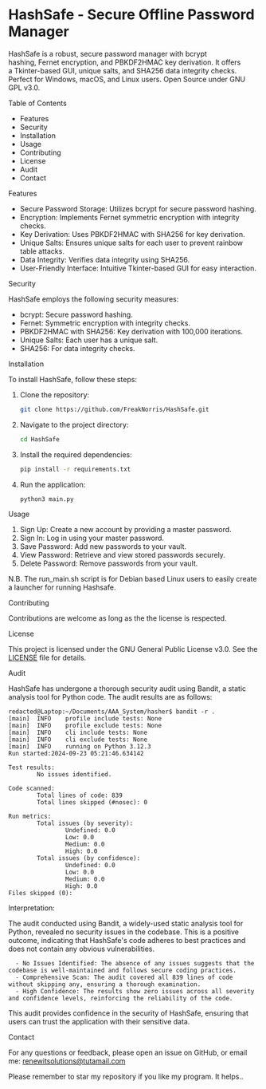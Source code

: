 # HashSafe - Secure Offline Password Manager
HashSafe is a robust, secure password manager with bcrypt hashing, Fernet encryption, and PBKDF2HMAC key derivation. It offers a Tkinter-based GUI, unique salts, and SHA256 data integrity checks. Perfect for Windows, macOS, and Linux users. Open Source under GNU GPL v3.0.

 Table of Contents

- Features
- Security
- Installation
- Usage
- Contributing
- License
- Audit
- Contact

 Features

- Secure Password Storage: Utilizes bcrypt for secure password hashing.
- Encryption: Implements Fernet symmetric encryption with integrity checks.
- Key Derivation: Uses PBKDF2HMAC with SHA256 for key derivation.
- Unique Salts: Ensures unique salts for each user to prevent rainbow table attacks.
- Data Integrity: Verifies data integrity using SHA256.
- User-Friendly Interface: Intuitive Tkinter-based GUI for easy interaction.

 Security

HashSafe employs the following security measures:

- bcrypt: Secure password hashing.
- Fernet: Symmetric encryption with integrity checks.
- PBKDF2HMAC with SHA256: Key derivation with 100,000 iterations.
- Unique Salts: Each user has a unique salt.
- SHA256: For data integrity checks.

 Installation

To install HashSafe, follow these steps:

1. Clone the repository:
   ```bash
   git clone https://github.com/FreakNorris/HashSafe.git
   ```

2. Navigate to the project directory:
   ```bash
   cd HashSafe
   ```

3. Install the required dependencies:
   ```bash
   pip install -r requirements.txt
   ```

4. Run the application:
   ```bash
   python3 main.py
   ```

 Usage

1. Sign Up: Create a new account by providing a master password.
2. Sign In: Log in using your master password.
3. Save Password: Add new passwords to your vault.
4. View Password: Retrieve and view stored passwords securely.
5. Delete Password: Remove passwords from your vault.

N.B. The run_main.sh script is for Debian based Linux users to easily create a launcher for running Hashsafe.

 Contributing

Contributions are welcome as long as the the license is respected. 

 License

This project is licensed under the GNU General Public License v3.0. See the [LICENSE](LICENSE) file for details.

 Audit

HashSafe has undergone a thorough security audit using Bandit, a static analysis tool for Python code. The audit results are as follows:

```
redacted@Laptop:~/Documents/AAA_System/hasher$ bandit -r .
[main]  INFO    profile include tests: None
[main]  INFO    profile exclude tests: None
[main]  INFO    cli include tests: None
[main]  INFO    cli exclude tests: None
[main]  INFO    running on Python 3.12.3
Run started:2024-09-23 05:21:46.634142

Test results:
        No issues identified.

Code scanned:
        Total lines of code: 839
        Total lines skipped (#nosec): 0

Run metrics:
        Total issues (by severity):
                Undefined: 0.0
                Low: 0.0
                Medium: 0.0
                High: 0.0
        Total issues (by confidence):
                Undefined: 0.0
                Low: 0.0
                Medium: 0.0
                High: 0.0
Files skipped (0):
```
Interpretation:

The audit conducted using Bandit, a widely-used static analysis tool for Python, revealed no security issues in the codebase. This is a positive outcome, indicating that HashSafe's code adheres to best practices and does not contain any obvious vulnerabilities.

      - No Issues Identified: The absence of any issues suggests that the codebase is well-maintained and follows secure coding practices.
      - Comprehensive Scan: The audit covered all 839 lines of code without skipping any, ensuring a thorough examination.
      - High Confidence: The results show zero issues across all severity and confidence levels, reinforcing the reliability of the code.
      
This audit provides confidence in the security of HashSafe, ensuring that users can trust the application with their sensitive data.

 Contact

For any questions or feedback, please open an issue on GitHub, or email me: renewitsolutions@tutamail.com


Please remember to star my repository if you like my program. It helps..
